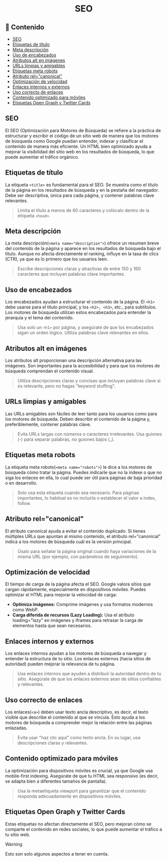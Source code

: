 <h1 align='center'>SEO</h1>

<h2>📑 Contenido</h2>

- [SEO](#seo)
- [Etiquetas de título](#etiquetas-de-título)
- [Meta descripción](#meta-descripción)
- [Uso de encabezados](#uso-de-encabezados)
- [Atributos alt en imágenes](#atributos-alt-en-imágenes)
- [URLs limpias y amigables](#urls-limpias-y-amigables)
- [Etiquetas meta robots](#etiquetas-meta-robots)
- [Atributo rel="canonical"](#atributo-relcanonical)
- [Optimización de velocidad](#optimización-de-velocidad)
- [Enlaces internos y externos](#enlaces-internos-y-externos)
- [Uso correcto de enlaces](#uso-correcto-de-enlaces)
- [Contenido optimizado para móviles](#contenido-optimizado-para-móviles)
- [Etiquetas Open Graph y Twitter Cards](#etiquetas-open-graph-y-twitter-cards)

## SEO

El SEO (Optimización para Motores de Búsqueda) se refiere a la práctica de estructurar y escribir el código de un sitio web de manera que los motores de búsqueda como Google puedan entender, indexar y clasificar el contenido de manera más eficiente. Un HTML bien optimizado ayuda a mejorar la visibilidad del sitio web en los resultados de búsqueda, lo que puede aumentar el tráfico orgánico.

## Etiquetas de título

La etiqueta `<title>` es fundamental para el SEO. Se muestra como el título de la página en los resultados de búsqueda y en la pestaña del navegador. Debe ser descriptiva, única para cada página, y contener palabras clave relevantes.

> Limita el título a menos de 60 caracteres y colócalo dentro de la etiqueta `<head>`.

## Meta descripción

La meta descripción(`<meta name="description">`) ofrece un resumen breve del contenido de la página y aparece en los resultados de búsqueda bajo el título. Aunque no afecta directamente el ranking, influye en la tasa de clics (CTR), ya que es lo primero que los usuarios leen.

> Escribe descripciones claras y atractivas de entre 150 y 160 caracteres que incluyan palabras clave importantes.

## Uso de encabezados

Los encabezados ayudan a estructurar el contenido de la página. El `<h1>` debe usarse para el título principal, y los `<h2>, <h3>`, etc., para subtítulos. Los motores de búsqueda utilizan estos encabezados para entender la jerarquía y el tema del contenido.

> Usa solo un `<h1>` por página, y asegúrate de que los encabezados sigan un orden lógico. Utiliza palabras clave relevantes en ellos.

## Atributos alt en imágenes

Los atributos alt proporcionan una descripción alternativa para las imágenes. Son importantes para la accesibilidad y para que los motores de búsqueda comprendan el contenido visual.

> Utiliza descripciones claras y concisas que incluyan palabras clave si es relevante, pero no hagas "keyword stuffing".

## URLs limpias y amigables

Las URLs amigables son fáciles de leer tanto para los usuarios como para los motores de búsqueda. Deben describir el contenido de la página y, preferiblemente, contener palabras clave.

> Evita URLs largas con números o caracteres irrelevantes. Usa guiones (-) para separar palabras, no guiones bajos (\_).

## Etiquetas meta robots

La etiqueta meta robots(`<meta name="robots">`) le dice a los motores de búsqueda cómo tratar la página. Puedes indicarle que no la indexe o que no siga los enlaces en ella, lo cual puede ser útil para páginas de baja prioridad o en desarrollo.

> Solo usa esta etiqueta cuando sea necesario. Para páginas importantes, lo habitual es no incluirla o establecer el valor a index, follow.

## Atributo rel="canonical"

El atributo canonical ayuda a evitar el contenido duplicado. Si tienes múltiples URLs que apuntan al mismo contenido, el atributo rel="canonical" indica a los motores de búsqueda cuál es la versión principal.

> Úsalo para señalar la página original cuando haya variaciones de la misma URL (por ejemplo, con parámetros de seguimiento).

## Optimización de velocidad

El tiempo de carga de la página afecta el SEO. Google valora sitios que cargan rápidamente, especialmente en dispositivos móviles. Puedes optimizar el HTML para mejorar la velocidad de carga:

- **Optimiza imágenes:** Comprime imágenes y usa formatos modernos como WebP.
- **Carga diferida de recursos (Lazy Loading):** Usa el atributo loading="lazy" en imágenes y iframes para retrasar la carga de elementos hasta que sean necesarios.

## Enlaces internos y externos

Los enlaces internos ayudan a los motores de búsqueda a navegar y entender la estructura de tu sitio. Los enlaces externos (hacia sitios de autoridad) pueden mejorar la relevancia de tu página.

> Usa enlaces internos que ayuden a distribuir la autoridad dentro de tu sitio. Asegúrate de que los enlaces externos sean de sitios confiables y relevantes.

## Uso correcto de enlaces

Los enlaces(`<a>`) deben usar texto ancla descriptivo, es decir, el texto visible que describe el contenido al que se vincula. Esto ayuda a los motores de búsqueda a comprender mejor la relación entre las páginas enlazadas.

> Evita usar "haz clic aquí" como texto ancla. En su lugar, usa descripciones claras y relevantes.

## Contenido optimizado para móviles

La optimización para dispositivos móviles es crucial, ya que Google usa mobile-first indexing. Asegúrate de que tu HTML sea responsivo (es decir, se adapta bien a diferentes tamaños de pantalla).

> Usa la metaetiqueta viewport para garantizar que el contenido responda adecuadamente en dispositivos móviles.

## Etiquetas Open Graph y Twitter Cards

Estas etiquetas no afectan directamente el SEO, pero mejoran cómo se comparte el contenido en redes sociales, lo que puede aumentar el tráfico a tu sitio web.

> [!WARNING]
> Esto son solo algunos aspectos a tener en cuenta.
